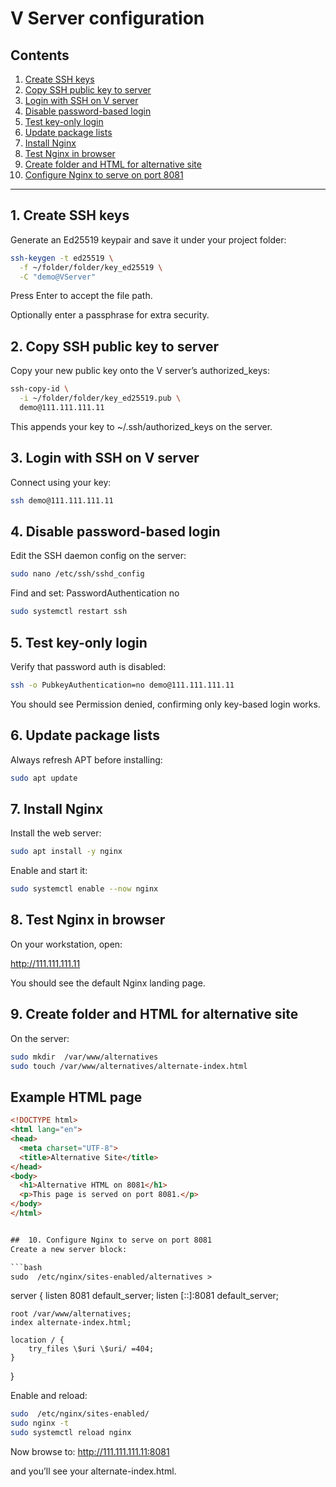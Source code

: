 # V Server configuration

## Contents
1. [Create SSH keys](#1-create-ssh-keys)  
2. [Copy SSH public key to server](#2-copy-ssh-public-key-to-server)  
3. [Login with SSH on V server](#3-login-with-ssh-on-v-server)  
4. [Disable password-based login](#4-disable-password-based-login)  
5. [Test key-only login](#5-test-key-only-login)  
6. [Update package lists](#6-update-package-lists)  
7. [Install Nginx](#7-install-nginx)  
8. [Test Nginx in browser](#8-test-nginx-in-browser)  
9. [Create folder and HTML for alternative site](#9-create-folder-and-html-for-alternative-site)  
10. [Configure Nginx to serve on port 8081](#10-configure-nginx-to-serve-on-port-8081)  

---

## 1. Create SSH keys

Generate an Ed25519 keypair and save it under your project folder:
```bash
ssh-keygen -t ed25519 \
  -f ~/folder/folder/key_ed25519 \
  -C "demo@VServer"
``` 

Press Enter to accept the file path.

Optionally enter a passphrase for extra security.


## 2. Copy SSH public key to server
Copy your new public key onto the V server’s authorized_keys:

```bash
ssh-copy-id \
  -i ~/folder/folder/key_ed25519.pub \
  demo@111.111.111.11
  ``` 

This appends your key to ~/.ssh/authorized_keys on the server.


## 3. Login with SSH on V server
Connect using your key:

```bash
ssh demo@111.111.111.11
``` 


## 4. Disable password-based login
Edit the SSH daemon config on the server:

```bash
sudo nano /etc/ssh/sshd_config
``` 

Find and set:
PasswordAuthentication no

```bash
sudo systemctl restart ssh
``` 

## 5. Test key-only login
Verify that password auth is disabled:

```bash
ssh -o PubkeyAuthentication=no demo@111.111.111.11
``` 

You should see Permission denied, confirming only key-based login works.


## 6. Update package lists
Always refresh APT before installing:

```bash
sudo apt update
``` 


## 7. Install Nginx
Install the web server:

```bash
sudo apt install -y nginx
``` 

Enable and start it:

```bash
sudo systemctl enable --now nginx
```


## 8. Test Nginx in browser
On your workstation, open:

http://111.111.111.11

You should see the default Nginx landing page.


## 9. Create folder and HTML for alternative site
On the server:

```bash
sudo mkdir  /var/www/alternatives
sudo touch /var/www/alternatives/alternate-index.html
``` 


## Example HTML page

```html
<!DOCTYPE html>
<html lang="en">
<head>
  <meta charset="UTF-8">
  <title>Alternative Site</title>
</head>
<body>
  <h1>Alternative HTML on 8081</h1>
  <p>This page is served on port 8081.</p>
</body>
</html>


##  10. Configure Nginx to serve on port 8081
Create a new server block:

```bash
sudo  /etc/nginx/sites-enabled/alternatives >
```

server {
    listen 8081 default_server;
    listen [::]:8081 default_server;

    root /var/www/alternatives;
    index alternate-index.html;

    location / {
        try_files \$uri \$uri/ =404;
    }
}


Enable and reload:

```bash
sudo  /etc/nginx/sites-enabled/
sudo nginx -t
sudo systemctl reload nginx
```

Now browse to:
http://111.111.111.11:8081


and you’ll see your alternate-index.html.